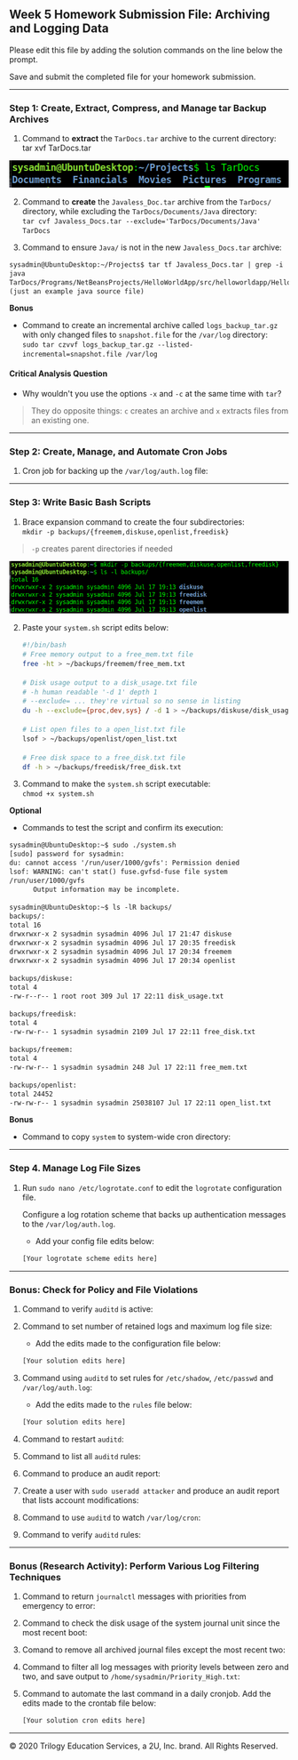 ## Week 5 Homework Submission File: Archiving and Logging Data

Please edit this file by adding the solution commands on the line below the prompt.

Save and submit the completed file for your homework submission.

---

### Step 1: Create, Extract, Compress, and Manage tar Backup Archives

1. Command to **extract** the `TarDocs.tar` archive to the current directory:  
    tar xvf TarDocs.tar  

![](images/AndreiMateticWeek5-02a78d4d.png)

2. Command to **create** the `Javaless_Doc.tar` archive from the `TarDocs/` directory, while excluding the `TarDocs/Documents/Java` directory:  
`tar cvf Javaless_Docs.tar --exclude='TarDocs/Documents/Java' TarDocs`


3. Command to ensure `Java/` is not in the new `Javaless_Docs.tar` archive:  
```  
sysadmin@UbuntuDesktop:~/Projects$ tar tf Javaless_Docs.tar | grep -i java
TarDocs/Programs/NetBeansProjects/HelloWorldApp/src/helloworldapp/HelloWorldApp.java (just an example java source file)
```

**Bonus**
- Command to create an incremental archive called `logs_backup_tar.gz` with only changed files to `snapshot.file` for the `/var/log` directory:  
`sudo tar czvvf logs_backup_tar.gz --listed-incremental=snapshot.file /var/log`

#### Critical Analysis Question

- Why wouldn't you use the options `-x` and `-c` at the same time with `tar`?  

>They do opposite things:  `c` creates an archive and `x` extracts files from an existing one.

---

### Step 2: Create, Manage, and Automate Cron Jobs

1. Cron job for backing up the `/var/log/auth.log` file:

---

### Step 3: Write Basic Bash Scripts

1. Brace expansion command to create the four subdirectories:  
`mkdir -p backups/{freemem,diskuse,openlist,freedisk}`
> `-p` creates parent directories if needed  

![](images/AndreiMateticWeek5-739f3e0c.png)

2. Paste your `system.sh` script edits below:

    ```bash
    #!/bin/bash
    # Free memory output to a free_mem.txt file
    free -ht > ~/backups/freemem/free_mem.txt

    # Disk usage output to a disk_usage.txt file
    # -h human readable '-d 1' depth 1
    # --exclude= ... they're virtual so no sense in listing
    du -h --exclude={proc,dev,sys} / -d 1 > ~/backups/diskuse/disk_usage.txt

    # List open files to a open_list.txt file
    lsof > ~/backups/openlist/open_list.txt

    # Free disk space to a free_disk.txt file
    df -h > ~/backups/freedisk/free_disk.txt
    ```

3. Command to make the `system.sh` script executable:  
`chmod +x system.sh`

**Optional**
- Commands to test the script and confirm its execution:  
```
sysadmin@UbuntuDesktop:~$ sudo ./system.sh
[sudo] password for sysadmin:
du: cannot access '/run/user/1000/gvfs': Permission denied
lsof: WARNING: can't stat() fuse.gvfsd-fuse file system /run/user/1000/gvfs
      Output information may be incomplete.

sysadmin@UbuntuDesktop:~$ ls -lR backups/
backups/:
total 16
drwxrwxr-x 2 sysadmin sysadmin 4096 Jul 17 21:47 diskuse
drwxrwxr-x 2 sysadmin sysadmin 4096 Jul 17 20:35 freedisk
drwxrwxr-x 2 sysadmin sysadmin 4096 Jul 17 20:34 freemem
drwxrwxr-x 2 sysadmin sysadmin 4096 Jul 17 20:34 openlist

backups/diskuse:
total 4
-rw-r--r-- 1 root root 309 Jul 17 22:11 disk_usage.txt

backups/freedisk:
total 4
-rw-rw-r-- 1 sysadmin sysadmin 2109 Jul 17 22:11 free_disk.txt

backups/freemem:
total 4
-rw-rw-r-- 1 sysadmin sysadmin 248 Jul 17 22:11 free_mem.txt

backups/openlist:
total 24452
-rw-rw-r-- 1 sysadmin sysadmin 25038107 Jul 17 22:11 open_list.txt

```
**Bonus**
- Command to copy `system` to system-wide cron directory:

---

### Step 4. Manage Log File Sizes

1. Run `sudo nano /etc/logrotate.conf` to edit the `logrotate` configuration file.

    Configure a log rotation scheme that backs up authentication messages to the `/var/log/auth.log`.

    - Add your config file edits below:

    ```bash
    [Your logrotate scheme edits here]
    ```
---

### Bonus: Check for Policy and File Violations

1. Command to verify `auditd` is active:

2. Command to set number of retained logs and maximum log file size:

    - Add the edits made to the configuration file below:

    ```bash
    [Your solution edits here]
    ```

3. Command using `auditd` to set rules for `/etc/shadow`, `/etc/passwd` and `/var/log/auth.log`:


    - Add the edits made to the `rules` file below:

    ```bash
    [Your solution edits here]
    ```

4. Command to restart `auditd`:

5. Command to list all `auditd` rules:

6. Command to produce an audit report:

7. Create a user with `sudo useradd attacker` and produce an audit report that lists account modifications:

8. Command to use `auditd` to watch `/var/log/cron`:

9. Command to verify `auditd` rules:

---

### Bonus (Research Activity): Perform Various Log Filtering Techniques

1. Command to return `journalctl` messages with priorities from emergency to error:

1. Command to check the disk usage of the system journal unit since the most recent boot:

1. Comand to remove all archived journal files except the most recent two:


1. Command to filter all log messages with priority levels between zero and two, and save output to `/home/sysadmin/Priority_High.txt`:

1. Command to automate the last command in a daily cronjob. Add the edits made to the crontab file below:

    ```bash
    [Your solution cron edits here]
    ```

---
© 2020 Trilogy Education Services, a 2U, Inc. brand. All Rights Reserved.
